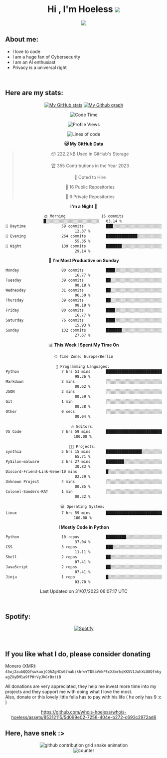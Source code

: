 <h1 align="center">Hi , I'm Hoeless <img src="https://media.giphy.com/media/hvRJCLFzcasrR4ia7z/giphy.gif" width="35"></h1>
<p align="center">
  <a href="https://github.com/whois-hoeless"><img src="https://readme-typing-svg.demolab.com?font=Roboto+Mono&weight=300&size=28&duration=4000&pause=100&color=C109F7&center=true&vCenter=true&width=580&height=127&lines=I'm+a+programmer;I'm+an+AI+enthusiast;I'm+a+big+fan+of+Neural+Networks;I'm+interested+in+Computer+Science;I+love+Cybersecurity;By+the+way+I+use+Arch+%F0%9F%92%80"></a>
</p>

## About me:

- I love to code
- I am a huge fan of Cybersecurity
- I am an AI enthusiast
- Privacy is a universal right

<br>

## Here are my stats:

<div align="center">
    
 [![My GitHub stats](https://github-readme-stats.vercel.app/api?username=whois-hoeless&count_private=true&show_icons=true&theme=radical)](https://github.com/whois-hoeless)
 [![My Github graph](http://github-profile-summary-cards.vercel.app/api/cards/profile-details?username=whois-hoeless&theme=radical)](https://github.com/whois-hoeless)

<!--START_SECTION:waka-->
![Code Time](http://img.shields.io/badge/Code%20Time-86%20hrs%2025%20mins-blue)

![Profile Views](http://img.shields.io/badge/Profile%20Views-8-blue)

![Lines of code](https://img.shields.io/badge/From%20Hello%20World%20I%27ve%20Written-35.6%20thousand%20lines%20of%20code-blue)

**🐱 My GitHub Data** 

> 📦 222.2 kB Used in GitHub's Storage 
 > 
> 🏆 355 Contributions in the Year 2023
 > 
> 💼 Opted to Hire
 > 
> 📜 16 Public Repositories 
 > 
> 🔑 6 Private Repositories 
 > 
**I'm a Night 🦉** 

```text
🌞 Morning                15 commits          █░░░░░░░░░░░░░░░░░░░░░░░░   03.14 % 
🌆 Daytime                59 commits          ███░░░░░░░░░░░░░░░░░░░░░░   12.37 % 
🌃 Evening                264 commits         ██████████████░░░░░░░░░░░   55.35 % 
🌙 Night                  139 commits         ███████░░░░░░░░░░░░░░░░░░   29.14 % 
```
📅 **I'm Most Productive on Sunday** 

```text
Monday                   80 commits          ████░░░░░░░░░░░░░░░░░░░░░   16.77 % 
Tuesday                  39 commits          ██░░░░░░░░░░░░░░░░░░░░░░░   08.18 % 
Wednesday                31 commits          ██░░░░░░░░░░░░░░░░░░░░░░░   06.50 % 
Thursday                 39 commits          ██░░░░░░░░░░░░░░░░░░░░░░░   08.18 % 
Friday                   80 commits          ████░░░░░░░░░░░░░░░░░░░░░   16.77 % 
Saturday                 76 commits          ████░░░░░░░░░░░░░░░░░░░░░   15.93 % 
Sunday                   132 commits         ███████░░░░░░░░░░░░░░░░░░   27.67 % 
```


📊 **This Week I Spent My Time On** 

```text
🕑︎ Time Zone: Europe/Berlin

💬 Programming Languages: 
Python                   7 hrs 51 mins       █████████████████████████   98.36 % 
Markdown                 2 mins              ░░░░░░░░░░░░░░░░░░░░░░░░░   00.62 % 
JSON                     2 mins              ░░░░░░░░░░░░░░░░░░░░░░░░░   00.59 % 
Git                      1 min               ░░░░░░░░░░░░░░░░░░░░░░░░░   00.38 % 
Other                    0 secs              ░░░░░░░░░░░░░░░░░░░░░░░░░   00.04 % 

🔥 Editors: 
VS Code                  7 hrs 59 mins       █████████████████████████   100.00 % 

🐱‍💻 Projects: 
synthia                  5 hrs 15 mins       ████████████████░░░░░░░░░   65.71 % 
PySilon-malware          2 hrs 27 mins       ████████░░░░░░░░░░░░░░░░░   30.83 % 
Discord-Friend-Link-Gener10 mins             █░░░░░░░░░░░░░░░░░░░░░░░░   02.29 % 
Unknown Project          4 mins              ░░░░░░░░░░░░░░░░░░░░░░░░░   00.85 % 
Colonel-Sanders-RAT      1 min               ░░░░░░░░░░░░░░░░░░░░░░░░░   00.32 % 

💻 Operating System: 
Linux                    7 hrs 59 mins       █████████████████████████   100.00 % 
```

**I Mostly Code in Python** 

```text
Python                   10 repos            █████████░░░░░░░░░░░░░░░░   37.04 % 
CSS                      3 repos             ███░░░░░░░░░░░░░░░░░░░░░░   11.11 % 
Shell                    2 repos             ██░░░░░░░░░░░░░░░░░░░░░░░   07.41 % 
JavaScript               2 repos             ██░░░░░░░░░░░░░░░░░░░░░░░   07.41 % 
Jinja                    1 repo              █░░░░░░░░░░░░░░░░░░░░░░░░   03.70 % 
```




 Last Updated on 31/07/2023 06:07:17 UTC
<!--END_SECTION:waka-->
</div>
<br>

## Spotify:

<div align="center">

[![Spotify](https://whois-hoeless.vercel.app/api/spotify?background_color=0d1117&border_color=090d13)](https://open.spotify.com/user/heanchenhorst)
</div>

<br>

## If you like what I do, please consider donating

Monero (XMR): ```45wj2aubQQQfswkuojCQhZgHCs67nabskhrwYTDEaVmkPtcXZmrkqKKSV1JuhXLU8QfnkyagZXyBM1a9fPHrVyJkGrBxtiB```

All donations are very appreciated, they help me invest more time into my projects and they support me with doing what I love the most.  
Also, donate or this lovely little fella has to pay with his life (  he only has 9 :c  )

<div align="center">


https://github.com/whois-hoeless/whois-hoeless/assets/85312115/5d099e02-7258-404e-b272-c693c2972ad6


</div>

## Here, have snek :>
<div align="center">
<picture>
  <source media="(prefers-color-scheme: dark)" srcset="https://raw.githubusercontent.com/whois-hoeless/whois-hoeless/output/github-contribution-grid-snake-dark.svg">
  <source media="(prefers-color-scheme: light)" srcset="https://raw.githubusercontent.com/whois-hoeless/whois-hoeless/output/github-contribution-grid-snake.svg">
  <img alt="github contribution grid snake animation" src="https://raw.githubusercontent.com/whois-hoeless/whois-hoeless/output/github-contribution-grid-snake.svg">
</div>

<div align="center">
  <img src="https://moe-counter.glitch.me/get/@hoeless_count?theme=rule34" alt="counter" />
</div>
